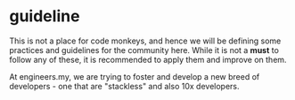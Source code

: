 # guideline

This is not a place for code monkeys, and hence we will be defining some practices and guidelines for the community here. While it is not a **must** to follow any of these, it is recommended to apply them and improve on them.

At engineers.my, we are trying to foster and develop a new breed of developers - one that are "stackless" and also 10x developers.
